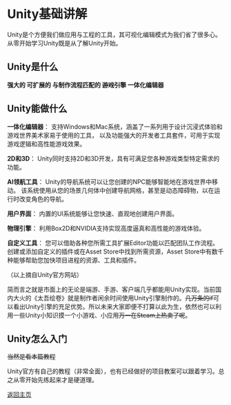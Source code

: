 # Unity基础讲解
Unity是个方便我们做应用与工程的工具，其可视化编辑模式为我们省了很多心。从零开始学习Unity既是从了解Unity开始。

## Unity是什么
**强大的
可扩展的
与制作流程匹配的
~~游戏引擎~~
一体化编辑器**

## Unity能做什么
**一体化编辑器**： 支持Windows和Mac系统，涵盖了一系列用于设计沉浸式体验和游戏世界美术家易于使用的工具，
以及功能强大的开发者工具套件，可用于实现游戏逻辑和高性能游戏效果。

**2D和3D**： Unity同时支持2D和3D开发，具有可满足您各种游戏类型特定需求的功能。

**AI领航工具**： Unity的导航系统可以让您创建的NPC能够智能地在游戏世界中移动。
该系统使用从您的场景几何体中创建导航网格，甚至是动态障碍物，以在运行时改变角色的导航。

**用户界面**： 内置的UI系统能够让您快速、直观地创建用户界面。

**物理引擎**： 利用Box2D和NVIDIA支持实现高度逼真和高性能的游戏体验。

**自定义工具**： 您可以借助各种您所需工具扩展Editor功能以匹配团队工作流程。
创建或添加自定义的插件或在Asset Store中找到所需资源，Asset Store中有数千种能够帮助您加快项目进程的资源、工具和插件。

（以上摘自Unity官方网站）

简而言之就是市面上的无论是端游、手游、客户端几乎都能用Unity实现。当前国内大火的《太吾绘卷》就是制作者闲余时间使用Unity引擎制作的。~~几万条的if~~可以看出Unity引擎的充足优势。所以未来大家即便不打算以此为生，依然也可以利用一些Unity小知识摸一个小游戏、小应用~~万一在Steam上热卖了呢~~。

## Unity怎么入门
~~当然是看本篇教程~~

Unity官方有自己的教程（非常全面），也有已经做好的项目教案可以跟着学习。总之从零开始先练起来才是硬道理。

[返回主页](/README.md)
